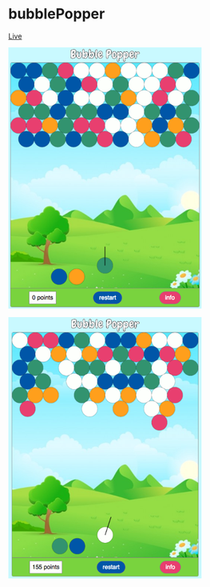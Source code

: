 # bubblePopper

[Live](http://reedwilliams24.github.io/bubblePopper)

<img src="https://raw.githubusercontent.com/reedwilliams24/bubblePopper/master/docs/screen_shot_1.png" width='387' height='522'><br/>

<img src="https://raw.githubusercontent.com/reedwilliams24/bubblePopper/master/docs/screen_shot_2.png" width='387' height='522'><br/>
